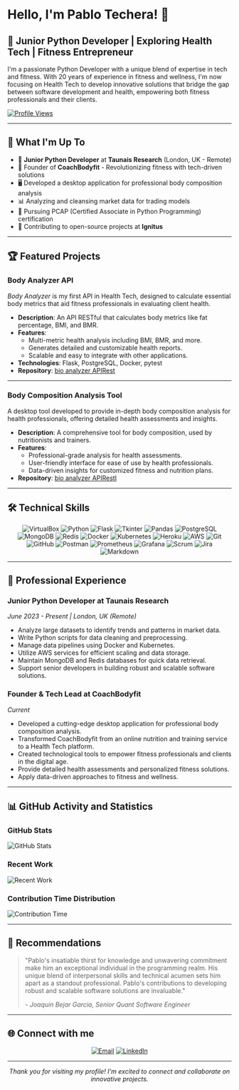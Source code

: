 # Hello, I'm Pablo Techera! 👋

## 💼 Junior Python Developer | Exploring Health Tech | Fitness Entrepreneur

I'm a passionate Python Developer with a unique blend of expertise in tech and fitness. With 20 years of experience in fitness and wellness, I'm now focusing on Health Tech to develop innovative solutions that bridge the gap between software development and health, empowering both fitness professionals and their clients.

[![Profile Views](https://komarev.com/ghpvc/?username=pablotech80&label=Profile%20views&color=0e76a8&style=flat)](https://github.com/pablotech80)

---

## 🚀 What I'm Up To

- 🐍 **Junior Python Developer** at **Taunais Research** (London, UK - Remote)
- 💪 Founder of **CoachBodyfit** - Revolutionizing fitness with tech-driven solutions
- 🖥️ Developed a desktop application for professional body composition analysis
- 📊 Analyzing and cleansing market data for trading models
- 🌱 Pursuing PCAP (Certified Associate in Python Programming) certification
- 🤝 Contributing to open-source projects at **Ignitus**

---

## 🏆 Featured Projects

### Body Analyzer API
*Body Analyzer* is my first API in Health Tech, designed to calculate essential body metrics that aid fitness professionals in evaluating client health. 

- **Description**: An API RESTful that calculates body metrics like fat percentage, BMI, and BMR.
- **Features**:
  - Multi-metric health analysis including BMI, BMR, and more.
  - Generates detailed and customizable health reports.
  - Scalable and easy to integrate with other applications.
- **Technologies**: Flask, PostgreSQL, Docker, pytest
- **Repository**: [bio analyzer APIRest](https://github.com/pablotech80/bio_analyzer_APIRest)

---

### Body Composition Analysis Tool
A desktop tool developed to provide in-depth body composition analysis for health professionals, offering detailed health assessments and insights.

- **Description**: A comprehensive tool for body composition, used by nutritionists and trainers.
- **Features**:
  - Professional-grade analysis for health assessments.
  - User-friendly interface for ease of use by health professionals.
  - Data-driven insights for customized fitness and nutrition plans.
- **Repository**: [bio analyzer APIRestl](https://github.com/pablotech80/bio_analyzer_APIRest)

---

## 🛠 Technical Skills

<p align="center">
  <img src="https://img.shields.io/badge/VirtualBox-183A61?style=for-the-badge&logo=virtualbox&logoColor=white" alt="VirtualBox"/>
  <img src="https://img.shields.io/badge/Python-3776AB?style=for-the-badge&logo=python&logoColor=white" alt="Python"/>
  <img src="https://img.shields.io/badge/Flask-000000?style=for-the-badge&logo=flask&logoColor=white" alt="Flask"/>
  <img src="https://img.shields.io/badge/Tkinter-FF6F00?style=for-the-badge&logo=python&logoColor=white" alt="Tkinter"/>
  <img src="https://img.shields.io/badge/Pandas-150458?style=for-the-badge&logo=pandas&logoColor=white" alt="Pandas"/>
  <img src="https://img.shields.io/badge/PostgreSQL-4479A1?style=for-the-badge&logo=postgresql&logoColor=white" alt="PostgreSQL"/>
  <img src="https://img.shields.io/badge/MongoDB-47A248?style=for-the-badge&logo=mongodb&logoColor=white" alt="MongoDB"/>
  <img src="https://img.shields.io/badge/Redis-DC382D?style=for-the-badge&logo=redis&logoColor=white" alt="Redis"/>
  <img src="https://img.shields.io/badge/Docker-2496ED?style=for-the-badge&logo=docker&logoColor=white" alt="Docker"/>
  <img src="https://img.shields.io/badge/Kubernetes-326CE5?style=for-the-badge&logo=kubernetes&logoColor=white" alt="Kubernetes"/>
   <img src="https://img.shields.io/badge/Heroku-430098?style=for-the-badge&logo=heroku&logoColor=white" alt="Heroku"/>
  <img src="https://img.shields.io/badge/AWS-232F3E?style=for-the-badge&logo=amazon-aws&logoColor=white" alt="AWS"/>
  <img src="https://img.shields.io/badge/Git-F05032?style=for-the-badge&logo=git&logoColor=white" alt="Git"/>
  <img src="https://img.shields.io/badge/GitHub-181717?style=for-the-badge&logo=github&logoColor=white" alt="GitHub"/>
   <img src="https://img.shields.io/badge/Postman-FF6C37?style=for-the-badge&logo=postman&logoColor=white" alt="Postman"/>
  <img src="https://img.shields.io/badge/Prometheus-E6522C?style=for-the-badge&logo=prometheus&logoColor=white" alt="Prometheus"/>
  <img src="https://img.shields.io/badge/Grafana-F46800?style=for-the-badge&logo=grafana&logoColor=white" alt="Grafana"/>
  <img src="https://img.shields.io/badge/Scrum%20Master-4A154B?style=for-the-badge&logo=scrum&logoColor=white" alt="Scrum"/>
  <img src="https://img.shields.io/badge/Jira-0052CC?style=for-the-badge&logo=jira&logoColor=white" alt="Jira"/>
  <img src="https://img.shields.io/badge/Markdown-000000?style=for-the-badge&logo=markdown&logoColor=white" alt="Markdown"/>
 
  
</p>

---

## 💼 Professional Experience

### Junior Python Developer at Taunais Research
*June 2023 - Present | London, UK (Remote)*

- Analyze large datasets to identify trends and patterns in market data.
- Write Python scripts for data cleaning and preprocessing.
- Manage data pipelines using Docker and Kubernetes.
- Utilize AWS services for efficient scaling and data storage.
- Maintain MongoDB and Redis databases for quick data retrieval.
- Support senior developers in building robust and scalable software solutions.

### Founder & Tech Lead at CoachBodyfit
*Current*

- Developed a cutting-edge desktop application for professional body composition analysis.
- Transformed CoachBodyfit from an online nutrition and training service to a Health Tech platform.
- Created technological tools to empower fitness professionals and clients in the digital age.
- Provide detailed health assessments and personalized fitness solutions.
- Apply data-driven approaches to fitness and wellness.

---

## 📊 GitHub Activity and Statistics

### GitHub Stats
![GitHub Stats](https://github-readme-stats.vercel.app/api?username=pablotech80&show_icons=true&theme=radical)

### Recent Work
![Recent Work](https://next.ossinsight.io/widgets/official/compose-currently-working-on/thumbnail.png?user_id=144359221&activity_type=all&image_size=auto&color_scheme=light)

### Contribution Time Distribution
![Contribution Time](https://next.ossinsight.io/widgets/official/analyze-user-contribution-time-distribution/thumbnail.png?user_id=144359221&period=all_times&image_size=auto&color_scheme=light)

---

## 🌟 Recommendations

> "Pablo's insatiable thirst for knowledge and unwavering commitment make him an exceptional individual in the programming realm. His unique blend of interpersonal skills and technical acumen sets him apart as a standout professional. Pablo's contributions to developing robust and scalable software solutions are invaluable."
> 
> *- Joaquin Bejar Garcia, Senior Quant Software Engineer*

---

## 🌐 Connect with me

<p align="center">
  <a href="mailto:coachbodyfit@gmail.com"><img src="https://img.shields.io/badge/Email-D14836?style=for-the-badge&logo=gmail&logoColor=white" alt="Email"/></a>
  <a href="https://linkedin.com/in/pablo-tech" target="_blank"><img src="https://img.shields.io/badge/LinkedIn-0077B5?style=for-the-badge&logo=linkedin&logoColor=white" alt="LinkedIn"/></a>
</p>

---

<p align="center">
  <i>Thank you for visiting my profile! I'm excited to connect and collaborate on innovative projects.</i>
</p>

